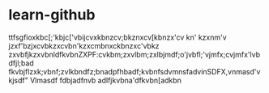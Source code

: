 # learn-github
ttfsgfioxkbc[;'kbjc['vbijcvxkbnzcv;bkznxcv[kbnzx'cv kn' kzxnm'v jzxf'bzjxcvbkzxcvbn'kzxcmbnxckbnzxc'vbkz
zxvbfjkzxvbnldfkvbnZXPF:cvkbm;zxvlbm;zxlbjmdf;o'jvbfl;'vjmfx;cvjmfx'lvbdfjl;bad
fkvbjflzxk;vbnf;zvlkbndfz;bnadpfhbadf;kvbnfsdvmnsfadvinSDFX,vnmasd'vkjsdf"
Vlmasdf
fdbjadfnvb adlfjkvbna'dfkvbn[adkbn
